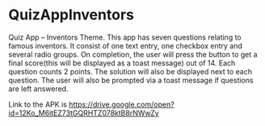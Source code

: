 # QuizAppInventors
Quiz App – Inventors Theme.
This app has seven questions relating to famous inventors. It consist of one text entry, one checkbox entry and several radio groups. 
On completion, the user will press the button to get a final score(this will be displayed as a toast message) out of 14. 
Each question counts 2 points. The solution will also be displayed next to each question.
The user will also be prompted via a toast message if questions are left answered.

Link to the APK is https://drive.google.com/open?id=12Ko_M6itEZ73tGQRHTZ078ktB8rNWwZy
